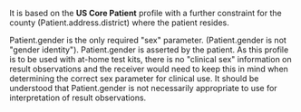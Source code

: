 It is based on the **US Core Patient** profile with a further constraint for the county (Patient.address.district) where the patient resides.

Patient.gender is the only required "sex" parameter. (Patient.gender is not "gender identity"). Patient.gender is asserted by the patient. As this profile is to be used with at-home test kits, there is no "clinical sex" information on result observations and the receiver would need to keep this in mind when determining the correct sex parameter for clinical use. It should be understood that Patient.gender is not necessarily appropriate to use for interpretation of result observations.